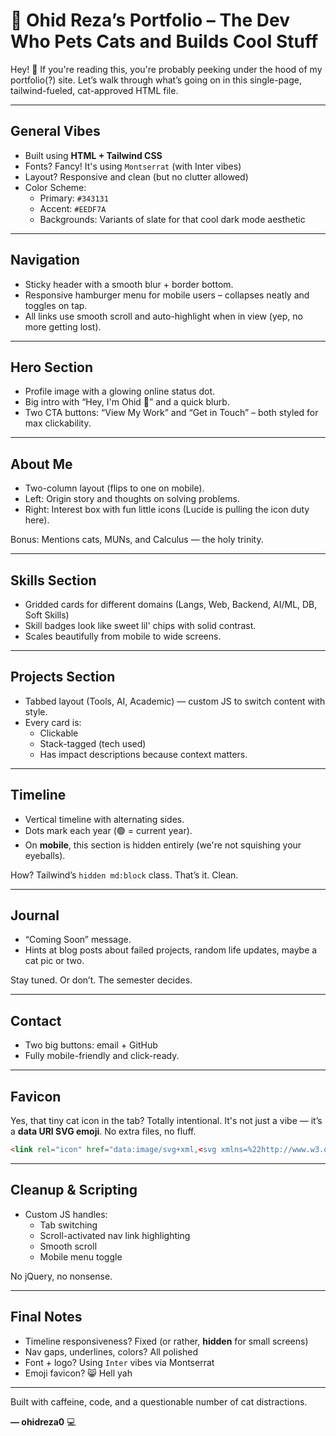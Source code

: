
# 📄 Ohid Reza’s Portfolio – The Dev Who Pets Cats and Builds Cool Stuff

Hey! 👋 If you're reading this, you're probably peeking under the hood of my portfolio(?) site. Let’s walk through what’s going on in this single-page, tailwind-fueled, cat-approved HTML file.

---

## General Vibes

- Built using **HTML + Tailwind CSS**
- Fonts? Fancy! It's using `Montserrat` (with Inter vibes)
- Layout? Responsive and clean (but no clutter allowed)
- Color Scheme: 
  - Primary: `#343131`
  - Accent: `#EEDF7A`
  - Backgrounds: Variants of slate for that cool dark mode aesthetic

---

## Navigation

- Sticky header with a smooth blur + border bottom.
- Responsive hamburger menu for mobile users – collapses neatly and toggles on tap.
- All links use smooth scroll and auto-highlight when in view (yep, no more getting lost).

---

## Hero Section

- Profile image with a glowing online status dot. 
- Big intro with “Hey, I'm Ohid 👋” and a quick blurb.
- Two CTA buttons: “View My Work” and “Get in Touch” – both styled for max clickability.

---

## About Me

- Two-column layout (flips to one on mobile).
- Left: Origin story and thoughts on solving problems.
- Right: Interest box with fun little icons (Lucide is pulling the icon duty here).

Bonus: Mentions cats, MUNs, and Calculus — the holy trinity.

---

## Skills Section

- Gridded cards for different domains (Langs, Web, Backend, AI/ML, DB, Soft Skills)
- Skill badges look like sweet lil' chips with solid contrast.
- Scales beautifully from mobile to wide screens.

---

## Projects Section

- Tabbed layout (Tools, AI, Academic) — custom JS to switch content with style.
- Every card is:
  - Clickable
  - Stack-tagged (tech used)
  - Has impact descriptions because context matters.

---

## Timeline

- Vertical timeline with alternating sides.
- Dots mark each year (🟢 = current year).
- On **mobile**, this section is hidden entirely (we're not squishing your eyeballs).

How? Tailwind’s `hidden md:block` class. That’s it. Clean.

---

## Journal

- “Coming Soon” message.
- Hints at blog posts about failed projects, random life updates, maybe a cat pic or two.

Stay tuned. Or don’t. The semester decides.

---

## Contact

- Two big buttons: email + GitHub
- Fully mobile-friendly and click-ready.

---

## Favicon

Yes, that tiny cat icon in the tab? Totally intentional. It's not just a vibe — it’s a **data URI SVG emoji**. No extra files, no fluff.

```html
<link rel="icon" href="data:image/svg+xml,<svg xmlns=%22http://www.w3.org/2000/svg%22 viewBox=%220 0 100 100%22><text y=%22.9em%22 font-size=%2290%22>😸</text></svg>">
```

---

## Cleanup & Scripting

- Custom JS handles:
  - Tab switching
  - Scroll-activated nav link highlighting
  - Smooth scroll
  - Mobile menu toggle

No jQuery, no nonsense.

---

## Final Notes

- Timeline responsiveness? Fixed (or rather, **hidden** for small screens)
- Nav gaps, underlines, colors? All polished 
- Font + logo? Using `Inter` vibes via Montserrat 
- Emoji favicon? 😸 Hell yah

---

Built with caffeine, code, and a questionable number of cat distractions.

**— ohidreza0** 💻
